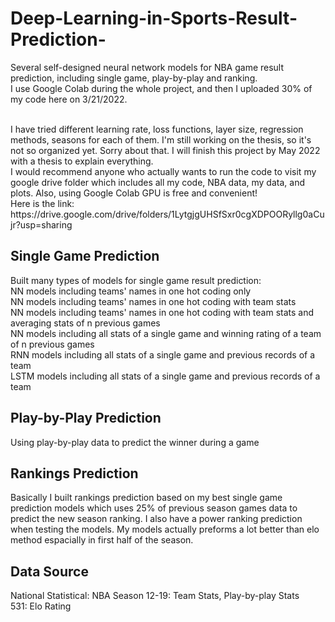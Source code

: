 # Deep-Learning-in-Sports-Result-Prediction-
Several self-designed neural network models for NBA game result prediction, including single game, play-by-play and ranking.
<br />
I use Google Colab during the whole project, and then I uploaded 30% of my code here on 3/21/2022.

<br />
I have tried different learning rate, loss functions, layer size, regression methods, seasons for each of them. 
I'm still working on the thesis, so it's not so organized yet. Sorry about that. I will finish this project by May 2022 with a thesis to explain everything.
<br />
I would recommend anyone who actually wants to run the code to visit my google drive folder which includes all my code, NBA data, my data, and plots. Also, using Google Colab GPU is free and convenient! 
<br />
Here is the link: https://drive.google.com/drive/folders/1LytgjgUHSfSxr0cgXDPOORyllg0aCujr?usp=sharing

<br />

## Single Game Prediction
Built many types of models for single game result prediction:
<br />
NN models including teams' names in one hot coding only
<br />
NN models including teams' names in one hot coding with team stats
<br />
NN models including teams' names in one hot coding with team stats and averaging stats of n previous games
<br />
NN models including all stats of a single game and winning rating of a team of n previous games
<br />
RNN models including all stats of a single game and previous records of a team
<br />
LSTM models including all stats of a single game and previous records of a team
<br />

## Play-by-Play Prediction

Using play-by-play data to predict the winner during a game
<br />
## Rankings Prediction


Basically I built rankings prediction based on my best single game prediction models which uses 25% of previous season games data to predict the new season ranking. I also have a power ranking prediction when testing the models. My models actually preforms a lot better than elo method espacially in first half of the season.
<br />

## Data Source
National Statistical: NBA Season 12-19: Team Stats, Play-by-play Stats
<br />
531: Elo Rating
<br />

